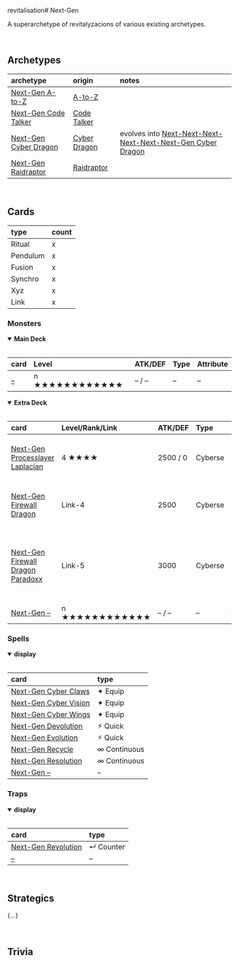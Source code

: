 revitalisation# Next-Gen

A superarchetype of revitalyzacions of various existing archetypes.


<br>


## Archetypes

| archetype | origin | notes |
| :-------- | :----- | :---- |
| [Next-Gen A-to-Z](Next-Gen%20A-to-Z.md) | [A-to-Z](https://yugipedia.com/wiki/A-to-Z) | |
| [Next-Gen Code Talker](Next-Gen%20Code%20Talker.md) | [Code Talker](https://yugipedia.com/wiki/Code_Talker_(archetype)) | |
| [Next-Gen Cyber Dragon](Next-Gen%20Cyber%20Dragon.md) | [Cyber Dragon](https://yugipedia.com/wiki/Cyber_Dragon_(archetype)) | evolves into [Next-Next-Next-Next-Next-Next-Gen Cyber Dragon](../cards/monsters/xyz/Next-Next-Next-Next-Next-Next-Gen%20Cyber%20Dragon.md) |
| [Next-Gen Raidraptor](Next-Gen%20Raidraptor.md) | [Raidraptor](https://yugipedia.com/wiki/Raidraptor) | |


<br>


## Cards

| type | count |
| :--- | :---- |
| Ritual   | x |
| Pendulum | x |
| Fusion   | x |
| Synchro  | x |
| Xyz      | x |
| Link     | x |

### Monsters

<details open>
  <summary> <b> Main Deck </b> </summary> <br>

| card | Level | ATK/DEF | Type | Attribute |
| :--- | :---- | :------ | :--- | :-------- |
| [–](../cards/monsters/standard/–.md) | n ★★★★★★★★★★★★ | – / – | – | – |

</details>

<details open>
  <summary> <b> Extra Deck </b> </summary> <br>

| card | Level/Rank/Link | ATK/DEF | Type | Attribute | Material | notes |
| :--- | :-------------- | :------ | :--- | :-------- | :------- | :---- |
| [Next-Gen Processlayer Laplacian](../cards/monsters/–/–.md) | 4 ★★★★ | 2500 / 0 | Cyberse | EARTH | 3 Level 4 Monsters, including a Cyberse Monster | from [Primathmech Laplacian](https://yugipedia.com/wiki/Primathmech_Laplacian) |
| [Next-Gen Firewall Dragon](../cards/monsters/–/–.md) | Link-4 | 2500 | Cyberse | LIGHT | 2+ Monsters, including a Cyberse Monster | from [Firewall Dragon](https://yugipedia.com/wiki/Firewall_Dragon) |
| [Next-Gen Firewall Dragon Paradoxx](../cards/monsters/–/–.md) | Link-5 | 3000 | Cyberse | DARK | 3+ Monsters with different Attributes, including a Cyberse Monster | from [Firewall Dragon Darkfluid – Neo Tempest Terahertz](https://yugipedia.com/wiki/Firewall_Dragon_Darkfluid_-_Neo_Tempest_Terahertz) |
| [Next-Gen –](../cards/monsters/–/–.md) | n ★★★★★★★★★★★★ | – / – | – | – | – |

</details>

### Spells

<details open>
  <summary> <b> display </b> </summary> <br>

| card | type |
| :--- | :--- |
| [Next-Gen Cyber Claws](../cards/spells/equip/–.md) | ✦ Equip |
| [Next-Gen Cyber Vision](../cards/spells/equip/–.md) | ✦ Equip |
| [Next-Gen Cyber Wings](../cards/spells/equip/–.md) | ✦ Equip |
| [Next-Gen Devolution](../cards/spells/–/–.md) | ⚡︎ Quick |
| [Next-Gen Evolution](../cards/spells/–/–.md) | ⚡︎ Quick |
| [Next-Gen Recycle](../cards/spells/–/–.md) | ∞ Continuous |
| [Next-Gen Resolution](../cards/spells/–/–.md) | ∞ Continuous |
| [Next-Gen –](../cards/spells/–/–.md) | – |

</details>

### Traps

<details open>
  <summary> <b> display </b> </summary> <br>

| card | type |
| :--- | :--- |
| [Next-Gen Revolution](../cards/traps/–/–.md) | ↵ Counter |
| [–](../cards/traps/–/–.md) | – |

</details>


<br>


## Strategics

{...}


<br>


## Trivia

